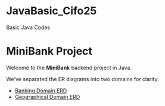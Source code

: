 # JavaBasic_Cifo25
Basic Java Codes


# MiniBank Project

Welcome to the **MiniBank** backend project in Java.  

We’ve separated the ER diagrams into two domains for clarity:

- [Banking Domain ERD](docs/banking-domain.md)
- [Geographical Domain ERD](docs/geographical-domain.md)
